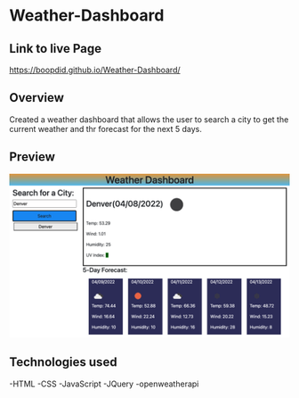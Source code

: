 # Weather-Dashboard

## Link to live Page

https://boopdid.github.io/Weather-Dashboard/

## Overview

Created a weather dashboard that allows the user to search a city to get the current weather and thr forecast for the next 5 days.

## Preview

![Preview image for weather dashboard.](assets/images/Weather-Dashboard-pic.png)

## Technologies used

-HTML
-CSS
-JavaScript
-JQuery
-openweatherapi
